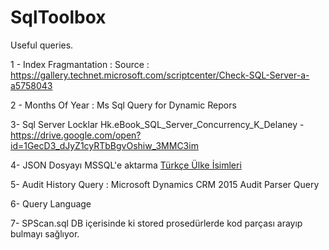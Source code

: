 # SqlToolbox
Useful queries.

1 - Index Fragmantation : Source : https://gallery.technet.microsoft.com/scriptcenter/Check-SQL-Server-a-a5758043 

2 - Months Of Year : Ms Sql Query for Dynamic Repors

3-  Sql Server Locklar Hk.eBook_SQL_Server_Concurrency_K_Delaney -  https://drive.google.com/open?id=1GecD3_dJyZ1cyRTbBgvOshiw_3MMC3im

4- JSON Dosyayı MSSQL'e aktarma [Türkçe Ülke İsimleri](SqlToolbox/README.md)

5- Audit History Query : Microsoft Dynamics CRM 2015 Audit Parser Query

6- Query Language

7- SPScan.sql DB içerisinde ki stored prosedürlerde kod parçası arayıp bulmayı sağlıyor.
